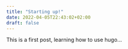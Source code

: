 ```yaml
---
title: "Starting up!"
date: 2022-04-05T22:43:02+02:00
draft: false
---
```


This is a first post, learning how to use hugo...

